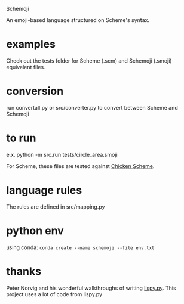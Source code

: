 Schemoji

An emoji-based language structured on Scheme's syntax.

# examples
Check out the tests folder for Scheme (.scm) and Schemoji (.smoji) equivelent files.

# conversion
run convertall.py or src/converter.py to convert between Scheme and Schemoji

# to run
e.x. python -m src.run tests/circle_area.smoji

For Scheme, these files are tested against [Chicken Scheme](https://www.call-cc.org/).

# language rules
The rules are defined in src/mapping.py

# python env
using conda: `conda create --name schemoji --file env.txt`

# thanks
Peter Norvig and his wonderful walkthroughs of writing [lispy.py](http://norvig.com/lispy.html). This project uses a lot of code from lispy.py
